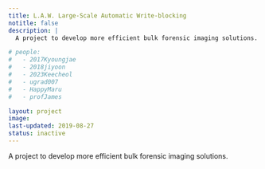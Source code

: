 ```yaml
---
title: L.A.W. Large-Scale Automatic Write-blocking
notitle: false
description: |
  A project to develop more efficient bulk forensic imaging solutions.

# people:
#   - 2017Kyoungjae
#   - 2018jiyoon
#   - 2023Keecheol
#   - ugrad007
#   - HappyMaru
#   - profJames

layout: project
image:
last-updated: 2019-08-27
status: inactive
---
```


A project to develop more efficient bulk forensic imaging solutions.
